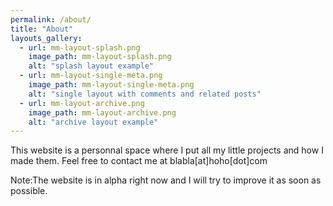 ```yaml
---
permalink: /about/
title: "About"
layouts_gallery:
  - url: mm-layout-splash.png
    image_path: mm-layout-splash.png
    alt: "splash layout example"
  - url: mm-layout-single-meta.png
    image_path: mm-layout-single-meta.png
    alt: "single layout with comments and related posts"
  - url: mm-layout-archive.png
    image_path: mm-layout-archive.png
    alt: "archive layout example"
---
```


This website is a personnal space where I put all my little projects and how I made them. Feel free to contact me at blabla[at]hoho[dot]com

Note:The website is in alpha right now and I will try to improve it as soon as possible.


